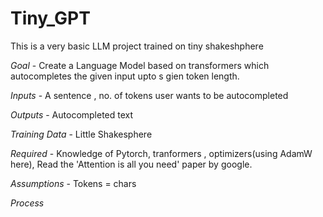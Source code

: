 # Tiny_GPT
 This is a very basic LLM project trained on tiny shakeshphere

 *Goal* - Create a Language Model based on transformers which autocompletes the given input upto s gien token length.

 *Inputs* - A sentence , no. of tokens user wants to be autocompleted

*Outputs* - Autocompleted text

*Training Data* - Little Shakesphere

*Required* - Knowledge of Pytorch, tranformers , optimizers(using AdamW here), Read the 'Attention is all you need' paper by google.

*Assumptions* - Tokens = chars

*Process*
